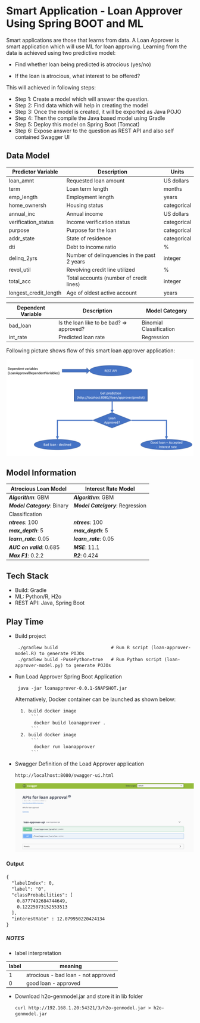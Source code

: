 # Smart Application - Loan Approver Using Spring BOOT and ML

Smart applications are those that learns from data. A Loan Approver is smart application which will use ML for loan approving. Learning from the data is achieved using two predictive model:

- Find whether loan being predicted is atrocious  (yes/no)

- If the loan is atrocious, what interest to be offered?

This will achieved in following steps:

- Step 1: Create a model which will answer the question.
- Step 2: Find data which will help in creating the model
- Step 3: Once the model is created, it will be exported as Java POJO
- Step 4: Then the compile the Java based model using Gradle
- Step 5: Deploy this model on Spring Boot (Tomcat)
- Step 6: Expose answer to the question as REST API and also self contained Swagger UI

## Data Model

| Predictor Variable               | Description                                 | Units        |
|----------------------------------|---------------------------------------------|--------------|
| loan_amnt                        | Requested loan amount                       |  US dollars  |
| term                             | Loan term length                            |  months      |
| emp_length                       | Employment length                           |  years       |
| home_ownersh                     | Housing status                              |  categorical |
| annual_inc                       | Annual income                               |  US dollars  |
| verification_status              | Income verification status                  |  categorical |
| purpose                          | Purpose for the loan                        |  categorical |
| addr_state                       | State of residence                          |  categorical |
| dti                              | Debt to income ratio                        |  %           |
| delinq_2yrs                      | Number of delinquencies in the past 2 years |  integer     |
| revol_util                       | Revolving credit line utilized              |  %           |
| total_acc                        | Total accounts (number of credit lines)     |  integer     |
| longest_credit_length            | Age of oldest active account                |  years       |

 
 Dependent Variable                | Description                                 | Model Category         |
|----------------------------------|---------------------------------------------|------------------------|
| bad_loan                         | Is the loan like to be bad? => approved?    | Binomial Classification|
| int_rate                         | Predicted loan rate                         | Regression             |



Following picture shows flow of this smart loan approver application:

![alt text](./LoanFlowPath.png)

## Model Information

| Atrocious Loan Model                         | Interest Rate Model                              |
|----------------------------------------------|--------------------------------------------------|
|**_Algorithm_**:      GBM                     |**_Algorithm_**:      GBM                         |
|**_Model Category_**: Binary                  |**_Model Catelgory_**: Regression            |
|                      Classification          |                                                  |
|**_ntrees_**: 100                             |**_ntrees_**: 100                                 | 
|**_max_depth_**: 5                            |**_max_depth_**: 5                                |
|**_learn_rate_**: 0.05                        |**_learn_rate_**: 0.05                            |
|**_AUC on valid_**: 0.685                     |**_MSE_**: 11.1                                   |
|**_Max F1_**: 0.2.2                           |**_R2_**:  0.424                                  |


## Tech Stack
- Build: Gradle
- ML: Python/R, H2o
- REST API: Java, Spring Boot

## Play Time
- Build project
    ```
     ./gradlew build                    # Run R script (loan-approver-model.R) to generate POJOs
     ./gradlew build -PusePython=true   # Run Python script (loan-approver-model.py) to generate POJOs
    ```
    
- Run Load Approver Spring Boot Application

    ```
     java -jar loanapprover-0.0.1-SNAPSHOT.jar
    ```
    
    Alternatively, Docker container can be launched as shown below:
        
        1. build docker image 
            ```
             docker build loanapprover .
            ```
        2. build docker image 
            ```
             docker run loanapprover 
            ```

-  Swagger Definition of the Load Approver application
    ```
    http://localhost:8080/swagger-ui.html
    ```
    ![alt text](./SwaggerLoanApproverAPIs.png)
    
#### Output
```
{
  "labelIndex": 0,
  "label": "0",
  "classProbabilities": [
    0.8777492684744649,
    0.12225073152553513
  ],
  "interestRate" : 12.079950220424134
}
```
    
##### NOTES
- label interpretation

| label                         |  meaning                             |
|-------------------------------|--------------------------------------|
|1                              | atrocious - bad loan - not approved  |
|0                              | good loan - approved                 |

- Download h2o-genmodel.jar and store it in lib folder
    ```
    curl http://192.168.1.20:54321/3/h2o-genmodel.jar > h2o-genmodel.jar
    ```


    
 
    






